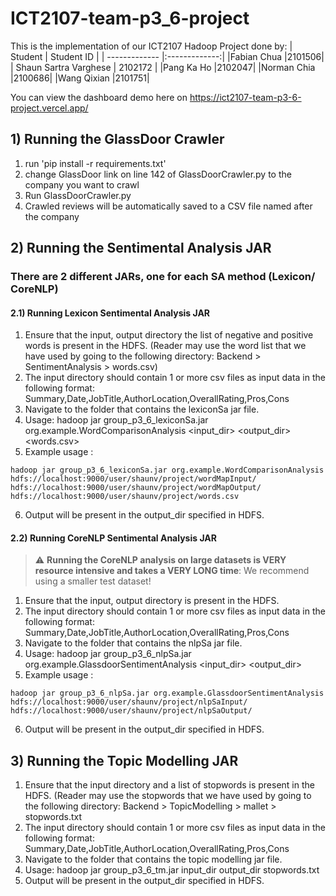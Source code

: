 # ICT2107-team-p3_6-project

This is the implementation of our ICT2107 Hadoop Project done by:
| Student | Student ID |
| ------------- |:-------------:|
|Fabian Chua |2101506|
| Shaun Sartra Varghese | 2102172 |
|Pang Ka Ho |2102047|
|Norman Chia |2100686|
|Wang Qixian |2101751|

You can view the dashboard demo here on https://ict2107-team-p3-6-project.vercel.app/

## 1) Running the GlassDoor Crawler

1. run 'pip install -r requirements.txt'
2. change GlassDoor link on line 142 of GlassDoorCrawler.py to the company you want to crawl
3. Run GlassDoorCrawler.py
4. Crawled reviews will be automatically saved to a CSV file named after the company

## 2) Running the Sentimental Analysis JAR

### There are 2 different JARs, one for each SA method (Lexicon/ CoreNLP)

#### 2.1) Running Lexicon Sentimental Analysis JAR

1. Ensure that the input, output directory the list of negative and positive words is present in the HDFS. (Reader may use the word list that we have used by going to the following directory: Backend > SentimentAnalysis > words.csv)
2. The input directory should contain 1 or more csv files as input data in the following format: Summary,Date,JobTitle,AuthorLocation,OverallRating,Pros,Cons
3. Navigate to the folder that contains the lexiconSa jar file.
4. Usage: hadoop jar group_p3_6_lexiconSa.jar org.example.WordComparisonAnalysis <input_dir> <output_dir> <words.csv>
5. Example usage :
<pre><code>hadoop jar group_p3_6_lexiconSa.jar org.example.WordComparisonAnalysis hdfs://localhost:9000/user/shaunv/project/wordMapInput/ hdfs://localhost:9000/user/shaunv/project/wordMapOutput/ hdfs://localhost:9000/user/shaunv/project/words.csv
</code></pre>
6. Output will be present in the output_dir specified in HDFS.

#### 2.2) Running CoreNLP Sentimental Analysis JAR

> :warning: **Running the CoreNLP analysis on large datasets is VERY resource intensive and takes a VERY LONG time**: We recommend using a smaller test dataset!

1. Ensure that the input, output directory is present in the HDFS.
2. The input directory should contain 1 or more csv files as input data in the following format: Summary,Date,JobTitle,AuthorLocation,OverallRating,Pros,Cons
3. Navigate to the folder that contains the nlpSa jar file.
4. Usage: hadoop jar group_p3_6_nlpSa.jar org.example.GlassdoorSentimentAnalysis <input_dir> <output_dir>
5. Example usage :
<pre><code>hadoop jar group_p3_6_nlpSa.jar org.example.GlassdoorSentimentAnalysis hdfs://localhost:9000/user/shaunv/project/nlpSaInput/ hdfs://localhost:9000/user/shaunv/project/nlpSaOutput/
</code></pre>
6. Output will be present in the output_dir specified in HDFS.

## 3) Running the Topic Modelling JAR

1. Ensure that the input directory and a list of stopwords is present in the HDFS. (Reader may use the stopwords that we have used by going to the following directory: Backend > TopicModelling > mallet > stopwords.txt
2. The input directory should contain 1 or more csv files as input data in the following format: Summary,Date,JobTitle,AuthorLocation,OverallRating,Pros,Cons
3. Navigate to the folder that contains the topic modelling jar file.
4. Usage: hadoop jar group_p3_6_tm.jar input_dir output_dir stopwords.txt
5. Output will be present in the output_dir specified in HDFS.
